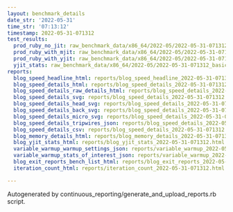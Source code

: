 ```yaml
---
layout: benchmark_details
date_str: '2022-05-31'
time_str: '07:13:12'
timestamp: 2022-05-31-071312
test_results:
  prod_ruby_no_jit: raw_benchmark_data/x86_64/2022-05/2022-05-31-071312_basic_benchmark_prod_ruby_no_jit.json
  prod_ruby_with_mjit: raw_benchmark_data/x86_64/2022-05/2022-05-31-071312_basic_benchmark_prod_ruby_with_mjit.json
  prod_ruby_with_yjit: raw_benchmark_data/x86_64/2022-05/2022-05-31-071312_basic_benchmark_prod_ruby_with_yjit.json
  yjit_stats: raw_benchmark_data/x86_64/2022-05/2022-05-31-071312_basic_benchmark_yjit_stats.json
reports:
  blog_speed_headline_html: reports/blog_speed_headline_2022-05-31-071312.html
  blog_speed_details_html: reports/blog_speed_details_2022-05-31-071312.html
  blog_speed_details_raw_details_html: reports/blog_speed_details_2022-05-31-071312.raw_details.html
  blog_speed_details_svg: reports/blog_speed_details_2022-05-31-071312.svg
  blog_speed_details_head_svg: reports/blog_speed_details_2022-05-31-071312.head.svg
  blog_speed_details_back_svg: reports/blog_speed_details_2022-05-31-071312.back.svg
  blog_speed_details_micro_svg: reports/blog_speed_details_2022-05-31-071312.micro.svg
  blog_speed_details_tripwires_json: reports/blog_speed_details_2022-05-31-071312.tripwires.json
  blog_speed_details_csv: reports/blog_speed_details_2022-05-31-071312.csv
  blog_memory_details_html: reports/blog_memory_details_2022-05-31-071312.html
  blog_yjit_stats_html: reports/blog_yjit_stats_2022-05-31-071312.html
  variable_warmup_warmup_settings_json: reports/variable_warmup_2022-05-31-071312.warmup_settings.json
  variable_warmup_stats_of_interest_json: reports/variable_warmup_2022-05-31-071312.stats_of_interest.json
  blog_exit_reports_bench_list_html: reports/blog_exit_reports_2022-05-31-071312.bench_list.html
  iteration_count_html: reports/iteration_count_2022-05-31-071312.html

---
```

Autogenerated by continuous_reporting/generate_and_upload_reports.rb script.
